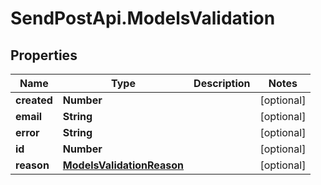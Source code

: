 # SendPostApi.ModelsValidation

## Properties
Name | Type | Description | Notes
------------ | ------------- | ------------- | -------------
**created** | **Number** |  | [optional] 
**email** | **String** |  | [optional] 
**error** | **String** |  | [optional] 
**id** | **Number** |  | [optional] 
**reason** | [**ModelsValidationReason**](ModelsValidationReason.md) |  | [optional] 


